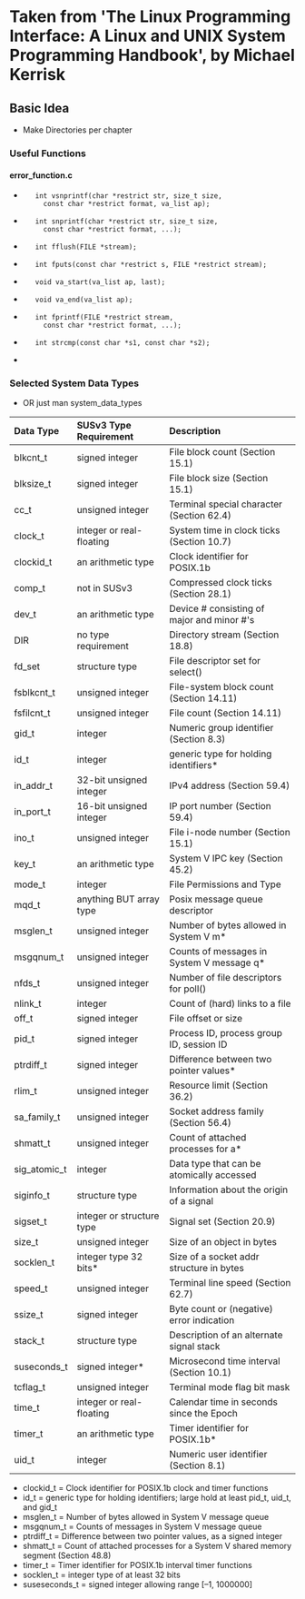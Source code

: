 # Taken from 'The Linux Programming Interface: A Linux and UNIX System Programming Handbook', by Michael Kerrisk

## Basic Idea
* Make Directories per chapter

### Useful Functions

#### error_function.c
*        int vsnprintf(char *restrict str, size_t size,
 		   const char *restrict format, va_list ap);
*        int snprintf(char *restrict str, size_t size,
 		   const char *restrict format, ...);
*        int fflush(FILE *stream);
*        int fputs(const char *restrict s, FILE *restrict stream);
*        void va_start(va_list ap, last);
*        void va_end(va_list ap);
*        int fprintf(FILE *restrict stream,
 		   const char *restrict format, ...);
*        int strcmp(const char *s1, const char *s2);
* 







### Selected System Data Types
* OR just man system_data_types

| Data Type    | SUSv3 Type Requirement    | Description                                |
| :--          | :--                       | :--                                        |
| blkcnt_t     | signed integer            | File block count (Section 15.1)            |
| blksize_t    | signed integer            | File block size (Section 15.1)             |
| cc_t         | unsigned integer          | Terminal special character (Section 62.4)  |
| clock_t      | integer or real-floating  | System time in clock ticks (Section 10.7)  |
| clockid_t    | an arithmetic type        | Clock identifier for POSIX.1b              |
| comp_t       | not in SUSv3              | Compressed clock ticks (Section 28.1)      |
| dev_t        | an arithmetic type        | Device # consisting of major and minor #'s |
| DIR          | no type requirement       | Directory stream (Section 18.8)            |
| fd_set       | structure type            | File descriptor set for select()           |
| fsblkcnt_t   | unsigned integer          | File-system block count (Section 14.11)    |
| fsfilcnt_t   | unsigned integer          | File count (Section 14.11)                 |
| gid_t        | integer                   | Numeric group identifier (Section 8.3)     |
| id_t         | integer                   | generic type for holding identifiers*      |
| in_addr_t    | 32-bit unsigned integer   | IPv4 address (Section 59.4)                |
| in_port_t    | 16-bit unsigned integer   | IP port number (Section 59.4)              |
| ino_t        | unsigned integer          | File i-node number (Section 15.1)          |
| key_t        | an arithmetic type        | System V IPC key (Section 45.2)            |
| mode_t       | integer                   | File Permissions and Type                  |
| mqd_t        | anything BUT array type   | Posix message queue descriptor             |
| msglen_t     | unsigned integer          | Number of bytes allowed in System V m*     |
| msgqnum_t    | unsigned integer          | Counts of messages in System V message q*  |
| nfds_t       | unsigned integer          | Number of file descriptors for poll()      |
| nlink_t      | integer                   | Count of (hard) links to a file            |
| off_t        | signed integer            | File offset or size                        |
| pid_t        | signed integer            | Process ID, process group ID, session ID   |
| ptrdiff_t    | signed integer            | Difference between two pointer values*     |
| rlim_t       | unsigned integer          | Resource limit (Section 36.2)              |
| sa_family_t  | unsigned integer          | Socket address family (Section 56.4)       |
| shmatt_t     | unsigned integer          | Count of attached processes for a*         |
| sig_atomic_t | integer                   | Data type that can be atomically accessed  |
| siginfo_t    | structure type            | Information about the origin of a signal   |
| sigset_t     | integer or structure type | Signal set (Section 20.9)                  |
| size_t       | unsigned integer          | Size of an object in bytes                 |
| socklen_t    | integer type 32 bits*     | Size of a socket addr structure in bytes   |
| speed_t      | unsigned integer          | Terminal line speed (Section 62.7)         |
| ssize_t      | signed integer            | Byte count or (negative) error indication  |
| stack_t      | structure type            | Description of an alternate signal stack   |
| suseconds_t  | signed integer*           | Microsecond time interval (Section 10.1)   |
| tcflag_t     | unsigned integer          | Terminal mode flag bit mask                |
| time_t       | integer or real-floating  | Calendar time in seconds since the Epoch   |
| timer_t      | an arithmetic type        | Timer identifier for POSIX.1b*             |
| uid_t        | integer                   | Numeric user identifier (Section 8.1)      |


* clockid_t 		= Clock identifier for POSIX.1b clock and timer functions 
* id_t			= generic type for holding identifiers; large hold at least pid_t, uid_t, and gid_t
* msglen_t		= Number of bytes allowed in System V message queue
* msgqnum_t		= Counts of messages in System V message queue
* ptrdiff_t		= Difference between two pointer values, as a signed integer
* shmatt_t		= Count of attached processes for a System V shared memory segment (Section 48.8)
* timer_t 		= Timer identifier for POSIX.1b interval timer functions
* socklen_t		= integer type of at least 32 bits
* suseseconds_t 	= signed integer allowing range [–1, 1000000]
